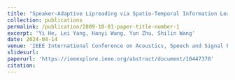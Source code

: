 ```yaml
---
title: "Speaker-Adaptive Lipreading via Spatio-Temporal Information Learning"
collection: publications
permalink: /publication/2009-10-01-paper-title-number-1
excerpt: 'Yi He, Lei Yang, Hanyi Wang, Yun Zhu, Shilin Wang'
date: 2024-04-14
venue: 'IEEE International Conference on Acoustics, Speech and Signal Processing 2024'
slidesurl: 
paperurl: 'https://ieeexplore.ieee.org/abstract/document/10447378'
citation: 
---
```

